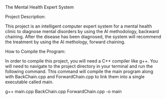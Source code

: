 The Mental Health Expert System

Project Description:

This project is an intelligent computer expert system for a mental health clinic to diagnose mental disorders by using the AI methodology, backward chaining. After the disease has been diagnosed, the system will recommend the treatment by using the AI methology, forward chaining.

How to Compile the Program:

In order to compile this project, you will need a C++ compiler like g++. You will need to navigate to the project directory in your terminal and run the following command. This command will compile the main program along with BackChain.cpp and ForwardChain.cpp to link them into a single executable called main.

g++ main.cpp BackChain.cpp ForwardChain.cpp -o main

